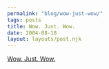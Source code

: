 ```yaml
---
permalink: "blog/wow-just-wow/"
tags: posts
title: Wow. Just. Wow.
date: 2004-08-18
layout: layouts/post.njk
---
```


[Wow. Just. Wow.][1]

 [1]: http://www.bloody-disgusting.com/index.php?Show=2371&Template=newsfull